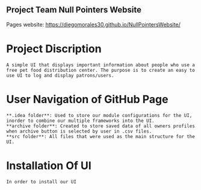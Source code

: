 ## Project Team Null Pointers Website

Pages website: https://diegomorales30.github.io/NullPointersWebsite/

# Project Discription
    A simple UI that displays important information about people who use a free pet food distribution center. The purpose is to create an easy to use UI to log and display patrons/users.

# User Navigation of GitHub Page
    **.idea folder**: Used to store our module configurations for the UI, inorder to combine our multiple frameworks into the UI. 
    **archive folder**: Created to store saved data of all owners profiles when archive button is selected by user in .csv files.
    **src folder**: All files that were used as the main structure for the UI.

# Installation Of UI
    In order to install our UI 